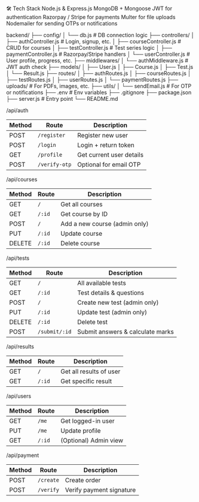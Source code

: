 🛠 Tech Stack
Node.js & Express.js
MongoDB + Mongoose
JWT for authentication
Razorpay / Stripe for payments
Multer for file uploads
Nodemailer for sending OTPs or notifications

backend/
├── config/
│ └── db.js # DB connection logic
├── controllers/
│ ├── authController.js # Login, signup, etc.
│ ├── courseController.js # CRUD for courses
│ ├── testController.js # Test series logic
│ ├── paymentController.js # Razorpay/Stripe handlers
│ └── userController.js # User profile, progress, etc.
├── middlewares/
│ └── authMiddleware.js # JWT auth check
├── models/
│ ├── User.js
│ ├── Course.js
│ ├── Test.js
│ └── Result.js
├── routes/
│ ├── authRoutes.js
│ ├── courseRoutes.js
│ ├── testRoutes.js
│ ├── userRoutes.js
│ └── paymentRoutes.js
├── uploads/ # For PDFs, images, etc.
├── utils/
│ └── sendEmail.js # For OTP or notifications
├── .env # Env variables
├── .gitignore
├── package.json
├── server.js # Entry point
└── README.md

/api/auth

| Method | Route         | Description              |
| ------ | ------------- | ------------------------ |
| POST   | `/register`   | Register new user        |
| POST   | `/login`      | Login + return token     |
| GET    | `/profile`    | Get current user details |
| POST   | `/verify-otp` | Optional for email OTP   |

/api/courses

| Method | Route  | Description                   |
| ------ | ------ | ----------------------------- |
| GET    | `/`    | Get all courses               |
| GET    | `/:id` | Get course by ID              |
| POST   | `/`    | Add a new course (admin only) |
| PUT    | `/:id` | Update course                 |
| DELETE | `/:id` | Delete course                 |

/api/tests

| Method | Route         | Description                      |
| ------ | ------------- | -------------------------------- |
| GET    | `/`           | All available tests              |
| GET    | `/:id`        | Test details & questions         |
| POST   | `/`           | Create new test (admin only)     |
| PUT    | `/:id`        | Update test (admin only)         |
| DELETE | `/:id`        | Delete test                      |
| POST   | `/submit/:id` | Submit answers & calculate marks |

/api/results

| Method | Route  | Description             |
| ------ | ------ | ----------------------- |
| GET    | `/`    | Get all results of user |
| GET    | `/:id` | Get specific result     |

/api/users

| Method | Route  | Description           |
| ------ | ------ | --------------------- |
| GET    | `/me`  | Get logged-in user    |
| PUT    | `/me`  | Update profile        |
| GET    | `/:id` | (Optional) Admin view |

/api/payment

| Method | Route     | Description              |
| ------ | --------- | ------------------------ |
| POST   | `/create` | Create order             |
| POST   | `/verify` | Verify payment signature |
